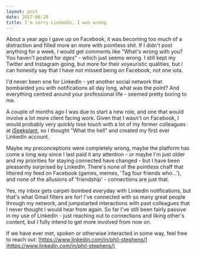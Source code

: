 ```yaml
---
layout: post
date: 2017-06-20
title: I'm sorry LinkedIn, I was wrong
---
```

About a year ago I gave up on Facebook, it was becoming too much of a distraction and filled more an more with pointless shit.  If I didn't post anything for a week, I would get comments like "What's wrong with you? You haven't posted for _ages_" - which just seems wrong.  I still kept my Twitter and Instagram going, but more for their voyeuristic qualities, but I can honestly say that I have not missed being on Facebook, not one iota.

I'd never been one for LinkedIn - yet another social network that bombarded you with notifications all day long, what was the point?  And everything centred around your professional life - seemed pretty boring to me.

A couple of months ago I was due to start a new role, and one that would involve a lot more client facing work.  Given that I wasn't on Facebook, I would probably very quickly lose touch with a lot of my former colleagues at [iSeekplant](https://www.iseekplant.com.au), so I thought "What the hell" and created my first ever LinkedIn account.

Maybe my preconceptions were completely wrong, maybe the platform has come a long way since I last paid it any attention - or maybe I'm just older and my priorities for staying connected have changed - but I have been pleasantly surprised by LinkedIn.  There's none of the pointless chaff that littered my feed on Facebook (games, memes, 'Tag four friends who...'), and none of the allusions of 'friendship' - connections are just that.

Yes, my inbox gets carpet-bombed everyday with LinkedIn notifications, but that's what Gmail filters are for!  I've connected with so many great people through my network, and jumpstarted interactions with past colleagues that I never thought I would hear from again.  So far I've still been fairly passive in my use of LinkedIn - just reaching out to connections and liking other's content, but I fully intend to get more involved from now on.

If we have ever met, spoken or otherwise interacted in some way, feel free to reach out: [https://www.linkedin.com/in/phil-stephens/](https://www.linkedin.com/in/phil-stephens/)
